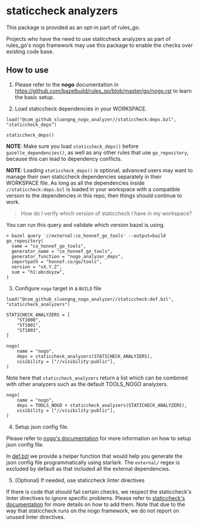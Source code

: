 # staticcheck analyzers

This package is provided as an opt-in part of rules_go.

Projects who have the need to use staticcheck analyzers as part of rules_go's nogo framework may use this package to enable the checks over existing code base.

## How to use

1. Please refer to the **nogo** documentation in https://github.com/bazelbuild/rules_go/blob/master/go/nogo.rst to learn the basic setup.


2. Load staticcheck dependencies in your WORKSPACE.

```
load("@com_github_sluongng_nogo_analyzer//staticcheck:deps.bzl", "staticcheck_deps")

staticcheck_deps()
```

**NOTE**: Make sure you load `staticcheck_deps()` before `gazelle_dependencies()`, as well as any other rules that use `go_repository`, because this can lead to dependency conflicts.

**NOTE**: Loading `staticcheck_deps()` is optional, advanced users may want to manage their own staticcheck dependencies separately in their WORKSPACE file. As long as all the dependencies inside `//staticcheck:deps.bzl` is loaded in your workspace with a compatible version to the dependencies in this repo, then things should continue to work.

> How do I verify which version of staticcheck I have in my workspace?

You can run this query and validate which version bazel is using.

```
> bazel query '//external:co_honnef_go_tools' --output=build
go_repository(
  name = "co_honnef_go_tools",
  generator_name = "co_honnef_go_tools",
  generator_function = "nogo_analyzer_deps",
  importpath = "honnef.co/go/tools",
  version = "vX.Y.Z",
  sum = "h1:abcdxyzw",
)
```

3. Configure `nogo` target in a `BUILD` file

```
load("@com_github_sluongng_nogo_analyzer//staticcheck:def.bzl", "staticcheck_analyzers")

STATICHECK_ANALYZERS = [
    "ST1000",
    "ST1001",
    "ST1003",
]

nogo(
    name = "nogo",
    deps = staticcheck_analyzers(STATICHECK_ANALYZERS),
    visibility = ["//visibility:public"],
)
```

Note here that `staticcheck_analyzers` return a list which can be combined with other analyzers such as the default TOOLS_NOGO analyzers.

```
nogo(
    name = "nogo",
    deps = TOOLS_NOGO + staticcheck_analyzers(STATICHECK_ANALYZERS),
    visibility = ["//visibility:public"],
)
```

4. Setup json config file.

Please refer to [nogo's documentation](https://github.com/bazelbuild/rules_go/blob/master/go/nogo.rst) for more information on how to setup json config file.

In [def.bzl](../def.bzl) we provide a helper function that would help you generate the json config file programmatically
using starlark.  The `external/` regex is excluded by default as that included all the external dependencies.

5. (Optional) If needed, use staticcheck linter directives

If there is code that should fail certain checks, we respect the staticcheck's linter directives to
ignore specific problems. Please refer to [staticcheck's documentation](https://staticcheck.io/docs/configuration/#ignoring-problems) for more details on how to add them. Note that due to the way that
staticcheck runs on the nogo framework, we do not report on unused linter directives.

